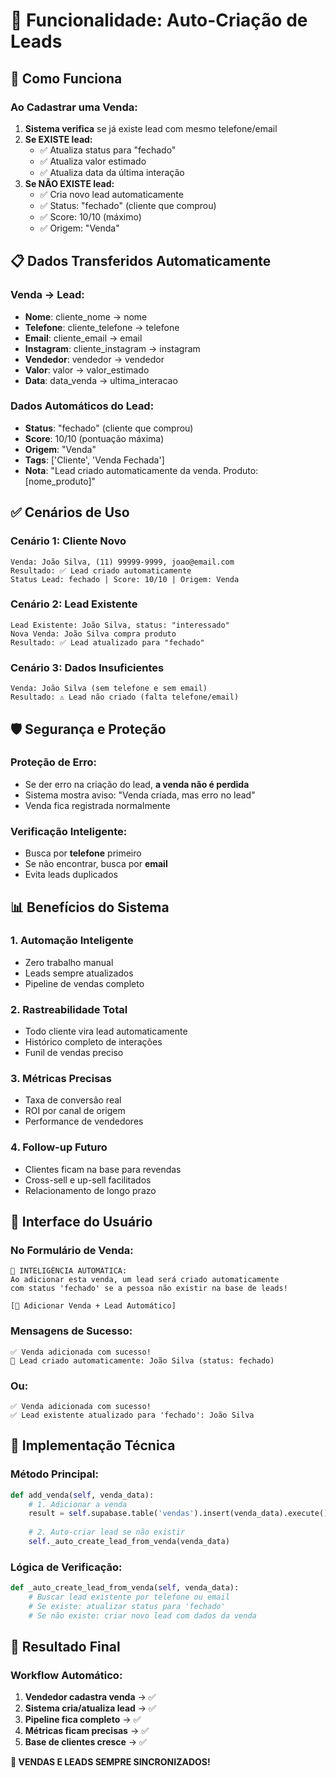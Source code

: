 # 🎯 Funcionalidade: Auto-Criação de Leads

## 🚀 Como Funciona

### **Ao Cadastrar uma Venda:**
1. **Sistema verifica** se já existe lead com mesmo telefone/email
2. **Se EXISTE lead:**
   - ✅ Atualiza status para "fechado"
   - ✅ Atualiza valor estimado
   - ✅ Atualiza data da última interação
3. **Se NÃO EXISTE lead:**
   - ✅ Cria novo lead automaticamente
   - ✅ Status: "fechado" (cliente que comprou)
   - ✅ Score: 10/10 (máximo)
   - ✅ Origem: "Venda"

## 📋 Dados Transferidos Automaticamente

### **Venda → Lead:**
- **Nome**: cliente_nome → nome
- **Telefone**: cliente_telefone → telefone  
- **Email**: cliente_email → email
- **Instagram**: cliente_instagram → instagram
- **Vendedor**: vendedor → vendedor
- **Valor**: valor → valor_estimado
- **Data**: data_venda → ultima_interacao

### **Dados Automáticos do Lead:**
- **Status**: "fechado" (cliente que comprou)
- **Score**: 10/10 (pontuação máxima)
- **Origem**: "Venda" 
- **Tags**: ['Cliente', 'Venda Fechada']
- **Nota**: "Lead criado automaticamente da venda. Produto: [nome_produto]"

## ✅ Cenários de Uso

### **Cenário 1: Cliente Novo**
```
Venda: João Silva, (11) 99999-9999, joao@email.com
Resultado: ✅ Lead criado automaticamente
Status Lead: fechado | Score: 10/10 | Origem: Venda
```

### **Cenário 2: Lead Existente**
```
Lead Existente: João Silva, status: "interessado"
Nova Venda: João Silva compra produto
Resultado: ✅ Lead atualizado para "fechado"
```

### **Cenário 3: Dados Insuficientes**
```
Venda: João Silva (sem telefone e sem email)
Resultado: ⚠️ Lead não criado (falta telefone/email)
```

## 🛡️ Segurança e Proteção

### **Proteção de Erro:**
- Se der erro na criação do lead, **a venda não é perdida**
- Sistema mostra aviso: "Venda criada, mas erro no lead"
- Venda fica registrada normalmente

### **Verificação Inteligente:**
- Busca por **telefone** primeiro
- Se não encontrar, busca por **email**
- Evita leads duplicados

## 📊 Benefícios do Sistema

### **1. Automação Inteligente**
- Zero trabalho manual
- Leads sempre atualizados
- Pipeline de vendas completo

### **2. Rastreabilidade Total**
- Todo cliente vira lead automaticamente
- Histórico completo de interações
- Funil de vendas preciso

### **3. Métricas Precisas**
- Taxa de conversão real
- ROI por canal de origem
- Performance de vendedores

### **4. Follow-up Futuro**
- Clientes ficam na base para revendas
- Cross-sell e up-sell facilitados
- Relacionamento de longo prazo

## 🎯 Interface do Usuário

### **No Formulário de Venda:**
```
🎯 INTELIGÊNCIA AUTOMÁTICA: 
Ao adicionar esta venda, um lead será criado automaticamente 
com status 'fechado' se a pessoa não existir na base de leads!

[🚀 Adicionar Venda + Lead Automático]
```

### **Mensagens de Sucesso:**
```
✅ Venda adicionada com sucesso!
🎯 Lead criado automaticamente: João Silva (status: fechado)
```

### **Ou:**
```
✅ Venda adicionada com sucesso!
✅ Lead existente atualizado para 'fechado': João Silva
```

## 🔧 Implementação Técnica

### **Método Principal:**
```python
def add_venda(self, venda_data):
    # 1. Adicionar a venda
    result = self.supabase.table('vendas').insert(venda_data).execute()
    
    # 2. Auto-criar lead se não existir
    self._auto_create_lead_from_venda(venda_data)
```

### **Lógica de Verificação:**
```python
def _auto_create_lead_from_venda(self, venda_data):
    # Buscar lead existente por telefone ou email
    # Se existe: atualizar status para 'fechado'
    # Se não existe: criar novo lead com dados da venda
```

## 🎉 Resultado Final

### **Workflow Automático:**
1. **Vendedor cadastra venda** → ✅
2. **Sistema cria/atualiza lead** → ✅  
3. **Pipeline fica completo** → ✅
4. **Métricas ficam precisas** → ✅
5. **Base de clientes cresce** → ✅

**🚀 VENDAS E LEADS SEMPRE SINCRONIZADOS!**
